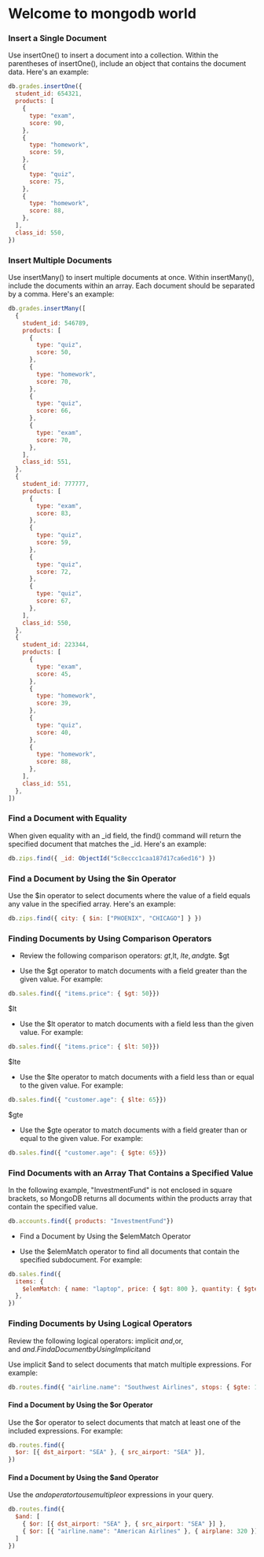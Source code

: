 # Welcome to mongodb world
### Insert a Single Document

Use insertOne() to insert a document into a collection. Within the parentheses of insertOne(), include an object that contains the document data. Here's an example:

```javascript
db.grades.insertOne({
  student_id: 654321,
  products: [
    {
      type: "exam",
      score: 90,
    },
    {
      type: "homework",
      score: 59,
    },
    {
      type: "quiz",
      score: 75,
    },
    {
      type: "homework",
      score: 88,
    },
  ],
  class_id: 550,
})
```

### Insert Multiple Documents

Use insertMany() to insert multiple documents at once. Within insertMany(), include the documents within an array. Each document should be separated by a comma. Here's an example:

```javascript
db.grades.insertMany([
  {
    student_id: 546789,
    products: [
      {
        type: "quiz",
        score: 50,
      },
      {
        type: "homework",
        score: 70,
      },
      {
        type: "quiz",
        score: 66,
      },
      {
        type: "exam",
        score: 70,
      },
    ],
    class_id: 551,
  },
  {
    student_id: 777777,
    products: [
      {
        type: "exam",
        score: 83,
      },
      {
        type: "quiz",
        score: 59,
      },
      {
        type: "quiz",
        score: 72,
      },
      {
        type: "quiz",
        score: 67,
      },
    ],
    class_id: 550,
  },
  {
    student_id: 223344,
    products: [
      {
        type: "exam",
        score: 45,
      },
      {
        type: "homework",
        score: 39,
      },
      {
        type: "quiz",
        score: 40,
      },
      {
        type: "homework",
        score: 88,
      },
    ],
    class_id: 551,
  },
])
```

### Find a Document with Equality

When given equality with an _id field, the find() command will return the specified document that matches the _id. Here's an example:

```javascript 
db.zips.find({ _id: ObjectId("5c8eccc1caa187d17ca6ed16") })
```

### Find a Document by Using the $in Operator

Use the $in operator to select documents where the value of a field equals any value in the specified array. Here's an example:

```javascript
db.zips.find({ city: { $in: ["PHOENIX", "CHICAGO"] } })
```

### Finding Documents by Using Comparison Operators

- Review the following comparison operators: $gt, $lt, $lte, and $gte.
$gt

- Use the $gt operator to match documents with a field greater than the given value. For example:
```javascript
db.sales.find({ "items.price": { $gt: 50}})
```
$lt

- Use the $lt operator to match documents with a field less than the given value. For example:
```javascript
db.sales.find({ "items.price": { $lt: 50}})
```
$lte

- Use the $lte operator to match documents with a field less than or equal to the given value. For example:
```javascript
db.sales.find({ "customer.age": { $lte: 65}})
```
$gte

- Use the $gte operator to match documents with a field greater than or equal to the given value. For example:

```javascript
db.sales.find({ "customer.age": { $gte: 65}})
```


### Find Documents with an Array That Contains a Specified Value

In the following example, "InvestmentFund" is not enclosed in square brackets, so MongoDB returns all documents within the products array that contain the specified value.

```javascript
db.accounts.find({ products: "InvestmentFund"})
```

- Find a Document by Using the $elemMatch Operator

- Use the $elemMatch operator to find all documents that contain the specified subdocument. For example:

```javascript
db.sales.find({
  items: {
    $elemMatch: { name: "laptop", price: { $gt: 800 }, quantity: { $gte: 1 } },
  },
})
```

### Finding Documents by Using Logical Operators

Review the following logical operators: implicit $and, $or, and $and.
Find a Document by Using Implicit $and

Use implicit $and to select documents that match multiple expressions. For example:


```javascript
db.routes.find({ "airline.name": "Southwest Airlines", stops: { $gte: 1 } })
```

#### Find a Document by Using the $or Operator

Use the $or operator to select documents that match at least one of the included expressions. For example:


```javascript
db.routes.find({
  $or: [{ dst_airport: "SEA" }, { src_airport: "SEA" }],
})
```

#### Find a Document by Using the $and Operator

Use the $and operator to use multiple $or expressions in your query.


```javascript
db.routes.find({
  $and: [
    { $or: [{ dst_airport: "SEA" }, { src_airport: "SEA" }] },
    { $or: [{ "airline.name": "American Airlines" }, { airplane: 320 }] },
  ]
})
```






